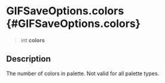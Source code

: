 GIFSaveOptions.colors {#GIFSaveOptions.colors}
=====================

> int **colors**

Description
-----------

The number of colors in palette. Not valid for all palette types.
